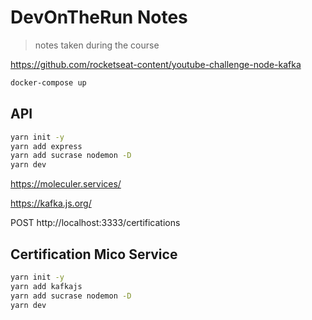 # DevOnTheRun Notes

> notes taken during the course

https://github.com/rocketseat-content/youtube-challenge-node-kafka

```sh
docker-compose up
```

## API

```sh
yarn init -y
yarn add express
yarn add sucrase nodemon -D
yarn dev
```

https://moleculer.services/

https://kafka.js.org/

POST http://localhost:3333/certifications

## Certification Mico Service

```sh
yarn init -y
yarn add kafkajs
yarn add sucrase nodemon -D
yarn dev
```
